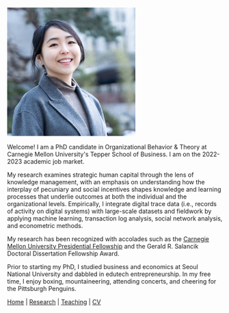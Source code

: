 ![Sae-Seul Park](saeseulpark.jpg)

Welcome! I am a PhD candidate in Organizational Behavior & Theory at Carnegie Mellon University's Tepper School of Business. I am on the 2022-2023 academic job market.

My research examines strategic human capital through the lens of knowledge management, with an emphasis on understanding how the interplay of pecuniary and social incentives shapes knowledge and learning processes that underlie outcomes at both the individual and the organizational levels. Empirically, I integrate digital trace data (i.e., records of activity on digital systems) with large-scale datasets and fieldwork by applying machine learning, transaction log analysis, social network analysis, and econometric methods.

My research has been recognized with accolades such as the [Carnegie Mellon University Presidential Fellowship](https://www.cmu.edu/tepper/news/stories/2021/april/phd-fellowships-awarded.html) and the Gerald R. Salancik Doctoral Dissertation Fellowship Award.

Prior to starting my PhD, I studied business and economics at Seoul National University and dabbled in edutech entrepreneurship. In my free time, I enjoy boxing, mountaineering, attending concerts, and cheering for the Pittsburgh Penguins.

[Home](./index.html) | [Research](./research.html) | [Teaching](./teaching.html) | [CV](./CV.html)  
